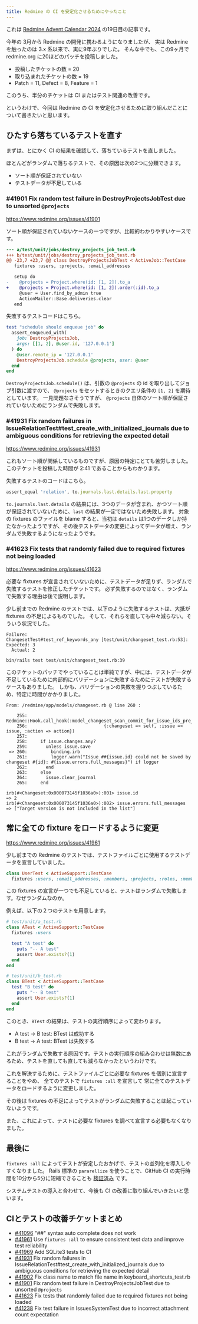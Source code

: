 ```yaml
---
title: Redmine の CI を安定化させるためにやったこと
---
```


これは [Redmine Advent Calendar 2024](https://adventar.org/calendars/10311) の19日目の記事です。

今年の 3月から Redmine の開発に携わるようになりましたが、 実は Redmine を触ったのは 3.x 系以来で、実に9年ぶりでした。
そんな中でも、この9ヶ月で redmine.org に20ほどのパッチを投稿しました。

* 投稿したチケットの数 = 20
* 取り込まれたチケットの数 = 19
* Patch = 11, Defect = 8, Feature = 1

このうち、半分のチケットは CI またはテスト関連の改善です。

というわけで、今回は Redmine の CI を安定化させるために取り組んだことについて書きたいと思います。

## ひたすら落ちているテストを直す

まずは、とにかく CI の結果を確認して、落ちているテストを直しました。

ほとんどがランダムで落ちるテストで、その原因は次の2つに分類できます。

* ソート順が保証されていない
* テストデータが不足している

### #41901 Fix random test failure in DestroyProjectsJobTest due to unsorted `@projects`

https://www.redmine.org/issues/41901

ソート順が保証されていないケースの一つですが、比較的わかりやすいケースです。

```diff
--- a/test/unit/jobs/destroy_projects_job_test.rb
+++ b/test/unit/jobs/destroy_projects_job_test.rb
@@ -23,7 +23,7 @@ class DestroyProjectsJobTest < ActiveJob::TestCase
   fixtures :users, :projects, :email_addresses

   setup do
-    @projects = Project.where(id: [1, 2]).to_a
+    @projects = Project.where(id: [1, 2]).order(:id).to_a
     @user = User.find_by_admin true
     ActionMailer::Base.deliveries.clear
   end
```

失敗するテストコードはこちら。

```ruby
test "schedule should enqueue job" do
  assert_enqueued_with(
    job: DestroyProjectsJob,
    args: [[1, 2], @user.id, '127.0.0.1']
  ) do
    @user.remote_ip = '127.0.0.1'
    DestroyProjectsJob.schedule @projects, user: @user
  end
end
```

`DestroyProjectsJob.schedule()` は、引数の `@projects` の id を取り出してジョブ引数に渡すので、
`@projects` をセットするときのクエリ条件の `[1, 2]` を期待としています。
一見問題なさそうですが、 `@projects` 自体のソート順が保証されていないためにランダムで失敗します。

### #41931 Fix random failures in IssueRelationTest#test_create_with_initialized_journals due to ambiguous conditions for retrieving the expected detail

https://www.redmine.org/issues/41931

これもソート順が関係しているものですが、原因の特定にとても苦労しました。
このチケットを投稿した時間が 2:41 であることからもわかります。

失敗するテストのコードはこちら。

```ruby
assert_equal 'relation', to.journals.last.details.last.property
```

`to.journals.last.details` の結果には、3つのデータが含まれ、かつソート順が保証されていないために、`last` の結果が一定ではないため失敗します。
対象の fixtures のファイルを blame すると、当初は `details` は1つのデータしか持たなかったようですが、その後テストデータの変更によってデータが増え、ランダムで失敗するようになったようです。

### #41623 Fix tests that randomly failed due to required fixtures not being loaded

https://www.redmine.org/issues/41623

必要な fixtures が宣言されていないために、テストデータが足りず、ランダムで失敗するテストを修正したチケットです。
必ず失敗するのではなく、ランダムで失敗する理由は後で説明します。

少し前までの Redmine のテストでは、以下のように失敗するテストは、大抵が fixtures の不足によるものでした。
そして、それらを直しても中々減らない。そういう状況でした。

```
Failure:
ChangesetTest#test_ref_keywords_any [test/unit/changeset_test.rb:53]:
Expected: 3
  Actual: 2

bin/rails test test/unit/changeset_test.rb:39
```

このチケットのパッチでやっていることは単純ですが、中には、テストデータが不足しているために内部的にバリデーションに失敗するためにテストが失敗するケースもありました。
しかも、バリデーションの失敗を握りつぶしているため、特定に時間がかかりました。

```
From: /redmine/app/models/changeset.rb @ line 260 :

    255: Redmine::Hook.call_hook(:model_changeset_scan_commit_for_issue_ids_pre_issue_update,
    256:                             {:changeset => self, :issue => issue, :action => action})
    257:
    258:     if issue.changes.any?
    259:       unless issue.save
 => 260:         binding.irb
    261:         logger.warn("Issue ##{issue.id} could not be saved by changeset #{id}: #{issue.errors.full_messages}") if logger
    262:       end
    263:     else
    264:       issue.clear_journal
    265:     end

irb(#<Changeset:0x000073145f1036a0>):001> issue.id
=> 2
irb(#<Changeset:0x000073145f1036a0>):002> issue.errors.full_messages
=> ["Target version is not included in the list"]
```

## 常に全ての fixture をロードするように変更

https://www.redmine.org/issues/41961

少し前までの Redmine のテストでは、テストファイルごとに使用するテストデータを宣言していました。

```ruby
class UserTest < ActiveSupport::TestCase
  fixtures :users, :email_addresses, :members, :projects, :roles, :member_roles, :auth_sources, (snip)
```

この fixtures の宣言が一つでも不足していると、テストはランダムで失敗します。なぜランダムなのか。

例えば、以下の２つのテストを用意します。

```ruby
# test/unit/a_test.rb
class ATest < ActiveSupport::TestCase
  fixtures :users

  test "A test" do
    puts "-- A test"
    assert User.exists?(1)
  end
end

# test/unit/b_test.rb
class BTest < ActiveSupport::TestCase
  test "B test" do
    puts "-- B test"
    assert User.exists?(1)
  end
end
```

このとき、`BTest` の結果は、テストの実行順序によって変わります。

* A test -> B test: BTest は成功する
* B test -> A test: BTest は失敗する

これがランダムで失敗する原因です。テストの実行順序の組み合わせは無数にあるため、テストを直しても直しても減らなかったというわけです。

これを解決するために、テストファイルごとに必要な fixtures を個別に宣言することをやめ、 全てのテストで `fixtures :all` を宣言して
常に全てのテストデータをロードするように変更しました。

その後は fixtures の不足によってテストがランダムに失敗することは起こっていないようです。

また、これによって、テストに必要な fixtures を調べて宣言する必要もなくなりました。

## 最後に

`fixtures :all` によってテストが安定したおかげで、テストの並列化を導入しやすくなりました。
Rails 標準の `pararellize` を使うことで、GitHub CI の実行時間を10分から5分に短縮できることも [検証済み](https://github.com/hidakatsuya/redmine/actions/runs/12376061890) です。

システムテストの導入と合わせて、今後も CI の改善に取り組んでいきたいと思います。

## CIとテストの改善チケットまとめ

* [#41096](https://www.redmine.org/issues/41096) "##" syntax auto complete does not work
* [#41961](https://www.redmine.org/issues/41961) Use `fixtures :all` to ensure consistent test data and improve test reliability
* [#41969](https://www.redmine.org/issues/41969) Add SQLite3 tests to CI
* [#41931](https://www.redmine.org/issues/41931) Fix random failures in IssueRelationTest#test_create_with_initialized_journals due to ambiguous conditions for retrieving the expected detail
* [#41902](https://www.redmine.org/issues/41902) Fix class name to match file name in keyboard_shortcuts_test.rb
* [#41901](https://www.redmine.org/issues/41901) Fix random test failure in DestroyProjectsJobTest due to unsorted `@projects`
* [#41623](https://www.redmine.org/issues/41623) Fix tests that randomly failed due to required fixtures not being loaded
* [#41238](https://www.redmine.org/issues/41238) Fix test failure in IssuesSystemTest due to incorrect attachment count expectation
